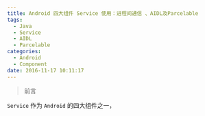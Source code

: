 ```yaml
---
title: Android 四大组件 Service 使用：进程间通信 、AIDL及Parcelable
tags:
  - Java
  - Service
  - AIDL
  - Parcelable
categories:
  - Android
  - Component
date: 2016-11-17 10:11:17
---
```

> 前言

`Service` 作为 `Android` 的四大组件之一，

<!--- more --->